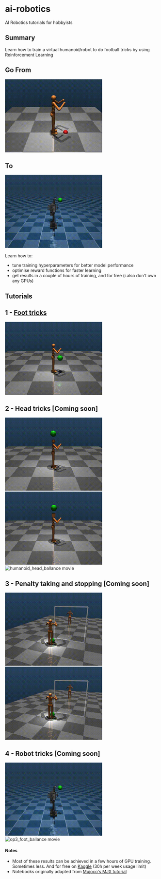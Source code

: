 # ai-robotics
AI Robotics tutorials for hobbyists

## Summary
Learn how to train a virtual humanoid/robot to do football tricks by using Reinforcement Learning

Go From
---
![humanoid_falling movie](https://github.com/goncalog/ai-robotics/raw/main/gifs/first.gif)

To
---
![op3_foot_bounces movie](https://github.com/goncalog/ai-robotics/raw/main/gifs/op3_17.gif)

Learn how to:
- tune training hyperparameters for better model performance
- optimise reward functions for faster learning
- get results in a couple of hours of training, and for free (i also don't own any GPUs)

## Tutorials
1 - [Foot tricks](https://github.com/goncalog/ai-robotics/blob/main/tutorials/foot_tricks.ipynb)
---
![humanoid_foot_bounces movie](https://github.com/goncalog/ai-robotics/raw/main/gifs/humanoid_foot_84.gif)

2 - Head tricks [Coming soon]
---
![humanoid_head_bounces movie](https://github.com/goncalog/ai-robotics/raw/main/gifs/humanoid_head_7.gif)
![humanoid_box_head_bounces movie](https://github.com/goncalog/ai-robotics/raw/main/gifs/humanoid_box_head_30.gif)
![humanoid_head_ballance movie](https://github.com/goncalog/ai-robotics/raw/main/gifs/humanoid_head_ballance.gif)

3 - Penalty taking and stopping [Coming soon]
---
![great_goal movie](https://github.com/goncalog/ai-robotics/raw/main/gifs/great_goal.gif)
![great_save movie](https://github.com/goncalog/ai-robotics/raw/main/gifs/great_save.gif)

4 - Robot tricks [Coming soon]
---
![op3_foot_bounces movie](https://github.com/goncalog/ai-robotics/raw/main/gifs/op3_17.gif)
![op3_foot_ballance movie](https://github.com/goncalog/ai-robotics/raw/main/gifs/op3_foot_ballance.gif)

#### Notes
* Most of these results can be achieved in a few hours of GPU training. Sometimes less. And for free on [Kaggle](https://www.kaggle.com/) (30h per week usage limit)
* Notebooks originally adapted from [Mujoco's MJX tutorial](https://colab.research.google.com/github/google-deepmind/mujoco/blob/main/mjx/tutorial.ipynb)
